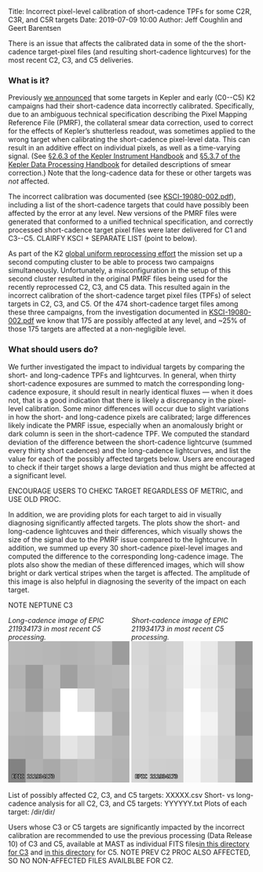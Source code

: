 Title: Incorrect pixel-level calibration of short-cadence TPFs for some C2R, C3R, and C5R targets
Date: 2019-07-09 10:00
Author: Jeff Coughlin and Geert Barentsen

There is an issue that affects the calibrated data in some of the the short-cadence target-pixel files (and resulting short-cadence lightcurves) for the most recent C2, C3, and C5 deliveries.


### What is it?

Previously [we announced](problem-with-kepler-and-k2-short-cadence-pixel-calibration.html) that some targets in Kepler and early (C0--C5) K2 campaigns had their short-cadence data incorrectly calibrated. Specifically, due to an ambiguous technical specification describing the Pixel Mapping Reference File (PMRF), the collateral smear data correction, used to correct for the effects of Kepler’s shutterless readout, was sometimes applied to the wrong target when calibrating the short-cadence pixel-level data. This can result in an additive effect on individual pixels, as well as a time-varying signal. (See [§2.6.3 of the Kepler Instrument Handbook](https://archive.stsci.edu/files/live/sites/mast/files/home/missions-and-data/kepler/_documents/KSCI-19033-002-instrument-hb.pdf#page=25) and [§5.3.7 of the Kepler Data Processing Handbook](https://archive.stsci.edu/files/live/sites/mast/files/home/missions-and-data/kepler/_documents/KSCI-19081-002-KDPH.pdf#page=120) for detailed descriptions of smear correction.) Note that the long-cadence data for these or other targets was *not* affected.

The incorrect calibration was documented (see [KSCI-19080-002.pdf](data/documentation/KSCI-19080-002.pdf)), including a list of the short-cadence targets that could have possibly been affected by the error at any level. New versions of the PMRF files were generated that conformed to a unified technical specification, and correctly processed short-cadence target pixel files were later delivered for C1 and C3--C5.  CLAIRFY KSCI + SEPARATE LIST (point to below).

As part of the K2 [global uniform reprocessing effort](k2-uniform-global-reprocessing-underway.html) the mission set up a second computing cluster to be able to process two campaigns simultaneously. Unfortunately, a misconfiguration in the setup of this second cluster resulted in the original PMRF files being used for the recently reprocessed C2, C3, and C5 data. This resulted again in the incorrect calibration of the short-cadence target pixel files (TPFs) of select targets in C2, C3, and C5. Of the 474 short-cadence target files among these three campaigns, from the investigation documented in [KSCI-19080-002.pdf](data/documentation/KSCI-19080-002.pdf) we know that 175 are possibly affected at any level, and ~25% of those 175 targets are affected at a non-negligible level.


### What should users do?

We further investigated the impact to individual targets by comparing the short- and long-cadence TPFs and lightcurves. In general, when thirty short-cadence exposures are summed to match the corresponding long-cadence exposure, it should result in nearly identical fluxes &mdash; when it does not, that is a good indication that there is likely a discrepancy in the pixel-level calibration. Some minor differences will occur due to slight variations in how the short- and long-cadence pixels are calibrated; large differences likely indicate the PMRF issue, especially when an anomalously bright or dark column is seen in the short-cadence TPF. We computed the standard deviation of the difference between the short-cadence lightcurve (summed every thirty short cadences) and the long-cadence lightcurves, and list the value for each of the possibly affected targets below. Users are encouraged to check if their target shows a large deviation and thus might be affected at a significant level.

ENCOURAGE USERS TO CHEKC TARGET REGARDLESS OF METRIC, and USE OLD PROC.

In addition, we are providing plots for each target to aid in visually diagnosing significantly affected targets. The plots show the short- and long-cadence lightcuves and their differences, which visually shows the size of the signal due to the PMRF issue compared to the lightcurve. In addition, we summed up every 30 short-cadence pixel-level images and computed the difference to the corresponding long-cadence image. The plots also show the median of these differenced images, which will show bright or dark vertical stripes when the target is affected. The amplitude of this image is also helpful in diagnosing the severity of the impact on each target.

NOTE NEPTUNE C3

<div class="thumbnail" style="width: 49%;display: inline-block;">
<div class="caption">
<i>Long-cadence image of EPIC 211934173 in most recent C5 processing.</i>
<a href="images/news/epic211934173-lc.png">
<img src="images/news/epic211934173-lc.png" class="img-responsive" alt="EPIC 211934173 long-cadence image">
</a>
</div>
</div>

<div class="thumbnail" style="width: 49%;display: inline-block;">
<div class="caption">
<i>Short-cadence image of EPIC 211934173 in most recent C5 processing.</i>
<a href="images/news/epic211934173-sc.png">
<img src="images/news/epic211934173-sc.png" class="img-responsive" alt="EPIC 211934173 short-cadence image">
</a>
</div>
</div>


List of possibly affected C2, C3, and C5 targets: XXXXX.csv
Short- vs long-cadence analysis for all C2, C3, and C5 targets: YYYYYY.txt
Plots of each target:  /dir/dir/

Users whose C3 or C5 targets are significantly impacted by the incorrect calibration are recommended to use the previous processing (Data Release 10) of C3 and C5, available at MAST as individual FITS files[in this directory for C3](https://archive.stsci.edu/missions/k2/target_pixel_files/old_release_bundles/c3/c3_old_release_files/) and [in this directory](https://archive.stsci.edu/missions/k2/target_pixel_files/old_release_bundles/c5/c5_old_release_files/) for C5. NOTE PREV C2 PROC ALSO AFFECTED, SO NO NON-AFFECTED FILES AVAILBLBE FOR C2.

<!---The mission is currently exploring possible options to produce correct short-cadence TPFs for affected C2 targets. --->
